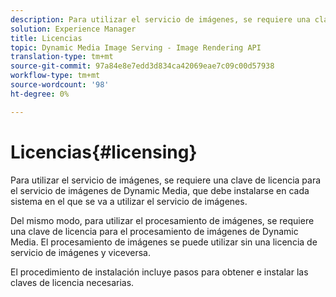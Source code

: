 ```yaml
---
description: Para utilizar el servicio de imágenes, se requiere una clave de licencia para el servicio de imágenes de Dynamic Media, que debe instalarse en cada sistema en el que se va a utilizar el servicio de imágenes.
solution: Experience Manager
title: Licencias
topic: Dynamic Media Image Serving - Image Rendering API
translation-type: tm+mt
source-git-commit: 97a84e8e7edd3d834ca42069eae7c09c00d57938
workflow-type: tm+mt
source-wordcount: '98'
ht-degree: 0%

---
```



# Licencias{#licensing}

Para utilizar el servicio de imágenes, se requiere una clave de licencia para el servicio de imágenes de Dynamic Media, que debe instalarse en cada sistema en el que se va a utilizar el servicio de imágenes.

Del mismo modo, para utilizar el procesamiento de imágenes, se requiere una clave de licencia para el procesamiento de imágenes de Dynamic Media. El procesamiento de imágenes se puede utilizar sin una licencia de servicio de imágenes y viceversa.

El procedimiento de instalación incluye pasos para obtener e instalar las claves de licencia necesarias.
